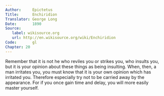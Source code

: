 ```yaml
---
Author:     Epictetus  
Title:      Enchiridion  
Translator: George Long  
Date:       1890  
Source:
   label: wikisource.org
   url: http://en.wikisource.org/wiki/Enchiridion
Code:       gl  
Chapter: 20
---
```


Remember that it is not he who reviles you or strikes you, who insults you, but
it is your opinion about these things as being insulting. When, then, a man
irritates you, you must know that it is your own opinion which has irritated
you. Therefore especially try not to be carried away by the appearance. For if
you once gain time and delay, you will more easily master yourself.


